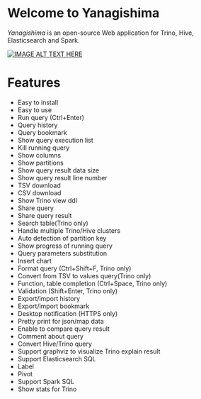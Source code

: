 # Welcome to Yanagishima

*Yanagishima* is an open-source Web application for Trino, Hive, Elasticsearch and Spark.

[![IMAGE ALT TEXT HERE](http://img.youtube.com/vi/SoneFYNCXJE/maxresdefault.jpg)](http://www.youtube.com/watch?v=SoneFYNCXJE)

# Features
* Easy to install
* Easy to use
* Run query (Ctrl+Enter)
* Query history
* Query bookmark
* Show query execution list
* Kill running query
* Show columns
* Show partitions
* Show query result data size
* Show query result line number
* TSV download
* CSV download
* Show Trino view ddl
* Share query
* Share query result
* Search table(Trino only)
* Handle multiple Trino/Hive clusters
* Auto detection of partition key
* Show progress of running query
* Query parameters substitution
* Insert chart
* Format query (Ctrl+Shift+F, Trino only)
* Convert from TSV to values query(Trino only)
* Function, table completion (Ctrl+Space, Trino only)
* Validation (Shift+Enter, Trino only)
* Export/import history
* Export/import bookmark
* Desktop notification (HTTPS only)
* Pretty print for json/map data
* Enable to compare query result
* Comment about query
* Convert Hive/Trino query
* Support graphviz to visualize Trino explain result
* Support Elasticsearch SQL
* Label
* Pivot
* Support Spark SQL
* Show stats for Trino
